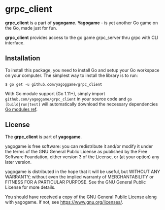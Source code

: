 # grpc_client
**grpc_client** is a part of **yagogame**. 
**Yagogame** - is yet another Go game on the Go, made just for fun.

**grpc_client** provides access to the go game grpc_server thru grpc with CLI interface.

## Installation

To install this package, you need to install Go and setup your Go workspace on your computer. The simplest way to install the library is to run:

`$ go get -u github.com/yagoggame/grpc_client`

With Go module support (Go 1.11+), simply import `github.com/yagoggame/grpc_client` in your source code and `go [build|run|test]` will automatically download the necessary dependencies 
[Go modules ref](https://github.com/golang/go/wiki/Modules).

## License

The **grpc_client** is part of **yagogame**.

yagogame is free software: you can redistribute it and/or modify
it under the terms of the GNU General Public License as published by
the Free Software Foundation, either version 3 of the License, or
(at your option) any later version.

yagogame is distributed in the hope that it will be useful,
but WITHOUT ANY WARRANTY; without even the implied warranty of
MERCHANTABILITY or FITNESS FOR A PARTICULAR PURPOSE.  See the
GNU General Public License for more details.

You should have received a copy of the GNU General Public License
along with yagogame.  If not, see <https://www.gnu.org/licenses/>.
